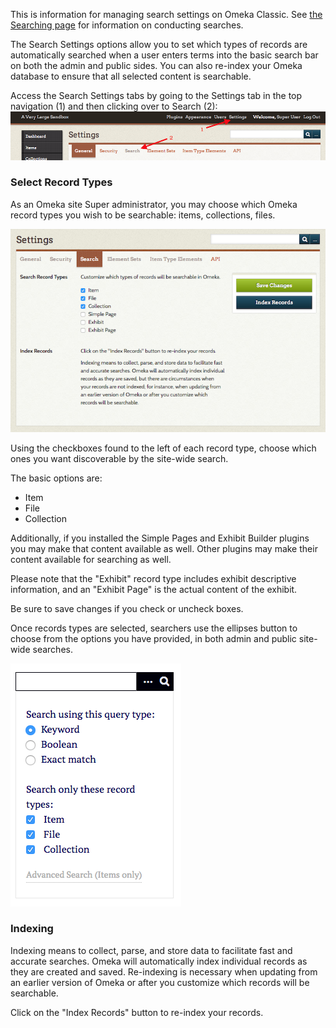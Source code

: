 This is information for managing search settings on Omeka Classic. See [the Searching page](../../GettingStarted/Site_Planning_Tips.md) for information on conducting searches.

The Search Settings options allow you to set which types of records are automatically searched when a user enters terms into the basic search bar on both the admin and public sides. You can also re-index your Omeka database to ensure that all selected content is searchable.

Access the Search Settings tabs by going to the Settings tab in the top navigation (1) and then clicking over to Search (2):
![Arrows labelled as above point to the tabs](/doc_files/searchsettingsloc.png)

### Select Record Types

As an Omeka site Super administrator, you may choose which Omeka record types you wish to be searchable: items, collections, files. 

![Search settings page, with Item, File, and Collection checkboxes active](/doc_files/searchsettings.png)

Using the checkboxes found to the left of each record type, choose which ones you want discoverable by the site-wide search. 

The basic options are: 

- Item
- File
- Collection

Additionally, if you installed the Simple Pages and Exhibit Builder plugins you may make that content available as well. Other plugins may make their content available for searching as well.

Please note that the "Exhibit" record type includes exhibit descriptive information, and an "Exhibit Page" is the actual content of the exhibit.

Be sure to save changes if you check or uncheck boxes. 

Once records types are selected, searchers use the ellipses button to choose from the options you have provided, in both admin and public site-wide searches.

![Expanded search options](/doc_files/searchExpanded.png)

### Indexing 

Indexing means to collect, parse, and store data to facilitate fast and accurate searches. Omeka will automatically index individual records as they are created and saved. Re-indexing is necessary when updating from an earlier version of Omeka or after you customize which records will be searchable.

Click on the "Index Records" button to re-index your records.

